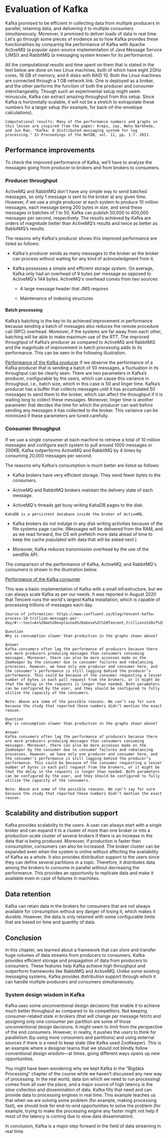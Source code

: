 # Evaluation of Kafka
Kafka promised to be efficient in collecting data from multiple producers in parallel, retaining data, and delivering it to multiple consumers simultaneously. Moreover, it promised to deliver loads of data in real time. Let's go through some pieces of evidence as to how Kafka provides these functionalities by comparing the performance of Kafka with Apache ActiveMQ (a popular open-source implementation of Java Message Service (JMS)) and RabbitMQ (a messaging system known for its performance).

All the computational results and time spent on them that is stated in the text below are done on two Linux machines, both of which have eight 2GHz cores, 16 GB of memory, and 6 disks with RAID 10. Both the Linux machines are connected through a 1 GB network link. One is deployed as a broker, and the other performs the function of both the producer and consumer interchangeably. Though such an experimental setup might seem minuscule, Kafka can extract amazing throughput from this setup. Since Kafka is horizontally scalable, it will not be a stretch to extrapolate these numbers for a larger setup (for example, for back-of-the-envelope calculations).

```
Computational results: Many of the performance numbers and graphs in this lesson are inspired from the paper: Kreps, Jay, Neha Narkhede, and Jun Rao. "Kafka: A distributed messaging system for log processing." In Proceedings of the NetDB, vol. 11, pp. 1-7. 2011.
```

## Performance improvements
To check the improved performance of Kafka, we’ll have to analyze the messages going from producer to brokers and from brokers to consumers.
### Producer throughput
ActiveMQ and RabbitMQ don't have any simple way to send batched messages, so only 1 message is sent to the broker at any given time. However, if we use a single producer at each system to produce 10 million messages, each message being 200 bytes in size, and send these messages in batches of 1 to 50, Kafka can publish 50,000 to 400,000 messages per second, respectively. The results achieved by Kafka are orders of magnitude better than ActiveMQ’s results and twice as better as RabbitMQ’s results.

The reasons why Kafka's producer shows this improved performance are listed as follows:

- Kafka's producer sends as many messages to the broker as the broker can process without waiting for any kind of acknowledgment from it.

- Kafka possesses a simple and efficient storage system. On average, Kafka only had an overhead of 9 bytes per message as opposed to ActiveMQ's 144 bytes. ActiveMQ's overhead comes from two sources:

    - A large message header that JMS requires

    - Maintenance of indexing structures

#### Batch processing
Kafka’s batching is the key to its achieved improvement in performance because sending a batch of messages also reduces the remote procedure call (RPC) overhead. Moreover, if the systems are far away from each other, batching will be able to make maximum use of the RTT. The improved throughput of Kafka’s producer as compared to ActiveMQ and RabbitMQ and the magnitude of improvement in batch processing adds to its performance. This can be seen in the following illustration.

[Performance of the Kafka producer](./producer.png)
If we observe the performance of a Kafka producer that is sending a batch of 50 messages, a fluctuation in its throughput can be clearly seen. There are two parameters in Kafka’s producer, configurable by the users, which can cause this variance in throughput, i.e., batch size, which in this case is 50 and linger time. Kafka’s producer has a buffer that collects messages until it has accumulated 50 messages to send them to the broker, which can affect the throughput if it is waiting long to collect these messages. Moreover, linger time is another parameter that decides the time for which the producer can wait before sending any messages it has collected to the broker. This variance can be minimized if these parameters are tuned carefully.

### Consumer throughput
If we use a single consumer at each machine to retrieve a total of 10 million messages and configure each system to pull around 1000 messages or 200KB, Kafka outperforms ActiveMQ and RabbitMQ by 4 times by consuming 20,000 messages per second.

The reasons why Kafka's consumption is much better are listed as follows:

- Kafka brokers have very efficient storage. They send fewer bytes to the consumers.

- ActiveMQ and RabbitMQ brokers maintain the delivery state of each message.

- ActiveMQ's threads get busy writing KahaDB pages to the disk.
```
KahaDB is a persistent database inside the broker of ActiveMQ.
```

- Kafka brokers do not indulge in any disk writing activities because of the file systems page cache. (Messages will be delivered from the RAM, and as we read forward, the OS will prefetch more data ahead of time to keep the cache populated with data that will be asked next.)

- Moreover, Kafka reduces transmission overhead by the use of the sendfile API.

The comparison of the performance of Kafka, ActiveMQ, and RabbitMQ's consumers is shown in the illustration below.

[Performance of the Kafka consumer](./consumer.png)

This was a basic implementation of Kafka with a small infrastructure, but we can always scale Kafka as per our needs. It was reported in August 2020 that Tencent runs the world's largest Kafka installation, which is capable of processing trillions of messages each day.
```
Source of information: https://www.confluent.io/blog/tencent-kafka-process-10-trillion-messages-per-day/#:~:text=As%20we%20explained%20above%2C%20Tencent,trillions%20of%20messages%20every%20day.
```

```
Question
Why is consumption slower than production in the graphs shown above?

Answer
Kafka consumers often lag the performance of producers because there are more producers producing messages than consumers consuming messages. Moreover, there can also be more accesses made on the ZooKeeper by the consumer due to consumer failures and rebalancing processes. However, we have only one producer and consumer here, and the consumer’s performance is still lagging behind the producer’s performance. This could be because of the consumer requesting a lesser number of bytes in each pull request from the brokers, or it might be that the delay in the requests is longer than needed. Both parameters can be configured by the user, and they should be configured to fully utilize the capacity of the consumers.

Note: Above are some of the possible reasons. We can’t say for sure because the study that reported these numbers didn’t mention the exact reason.
```

```
Question
Why is consumption slower than production in the graphs shown above?

Answer
Kafka consumers often lag the performance of producers because there are more producers producing messages than consumers consuming messages. Moreover, there can also be more accesses made on the ZooKeeper by the consumer due to consumer failures and rebalancing processes. However, we have only one producer and consumer here, and the consumer’s performance is still lagging behind the producer’s performance. This could be because of the consumer requesting a lesser number of bytes in each pull request from the brokers, or it might be that the delay in the requests is longer than needed. Both parameters can be configured by the user, and they should be configured to fully utilize the capacity of the consumers.

Note: Above are some of the possible reasons. We can’t say for sure because the study that reported these numbers didn’t mention the exact reason.
```

## Scalability and distribution support
Kafka provides scalability to the users. A user can always start with a single broker and can expand it to a cluster of more than one broker or into a production-scale cluster of several brokers if there is an increase in the data that is being produced. Moreover, if production is faster than consumption, consumers can also be increased. The broker cluster can be expanded even when the system is online without affecting the availability of Kafka as a whole. It also provides distribution support to the users since they can define several partitions in a topic. Therefore, it distributes data among the brokers to consume in parallel without decreasing the performance. This provides an opportunity to replicate data and make it available even in case of failures in machines.

## Data retention
Kafka can retain data in the brokers for consumers that are not always available for consumption without any danger of losing it, which makes it durable. However, the data is only retained with some configurable limits that are based on time and quantity of data.

## Conclusion
In this chapter, we learned about a framework that can store and transfer huge volumes of data streams from producers to consumers. Kafka provides efficient storage and propagation of data from producers to consumers. These features help Kafka achieve high throughput and outperform frameworks like RabbitMQ and ActiveMQ. Unlike some existing messaging systems, Kafka provides distribution support through which it can handle multiple producers and consumers simultaneously.

### System design wisdom in Kafka
Kafka uses some unconventional design decisions that enable it to achieve much better throughput as compared to its competitors. Not keeping consumer-related state in brokers (that will change per message fetch) and assigning only one consumer per partition are some of those unconventional design decisions. It might seem to limit from the perspective of the end consumers. However, in reality, it pushes the users to think for parallelism (by using more consumers and partitions) and using external sources if there is a need to keep state (like Kafka used ZooKeeper). This is an example where a designer learns that we should not blindly follow conventional design wisdom—at times, going different ways opens up new opportunities.

You might have been wondering why we kept Kafka in the “Bigdata Processing” chapter of the course while we haven’t discussed any new way of processing. In the real world, data (on which we need to run processing) comes from all over the place, and a major source of high latency is the slow collection and dissemination of data. Kafka fills that need and can provide data to processing engines in real time. This example teaches us that when we are solving some problem (for example, making processing fast), we should look for end-to-end opportunities to solve the problem (for example, trying to make the processing engine any faster might not help if most of the latency is coming due to slow data dissemination).

In conclusion, Kafka is a major step forward in the field of data streaming in real time.
